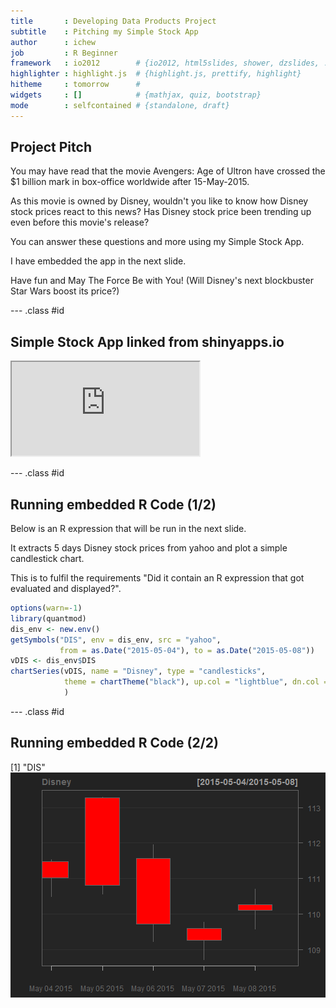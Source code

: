```yaml
---
title       : Developing Data Products Project
subtitle    : Pitching my Simple Stock App
author      : ichew
job         : R Beginner
framework   : io2012        # {io2012, html5slides, shower, dzslides, ...}
highlighter : highlight.js  # {highlight.js, prettify, highlight}
hitheme     : tomorrow      # 
widgets     : []            # {mathjax, quiz, bootstrap}
mode        : selfcontained # {standalone, draft}
---
```


## Project Pitch

You may have read that the movie Avengers: Age of Ultron have crossed the $1 billion mark in box-office worldwide after 15-May-2015.

As this movie is owned by Disney, wouldn't you like to know how Disney stock prices react to this news? Has Disney stock price been trending up even before this movie's release?

You can answer these questions and more using my Simple Stock App.

I have embedded the app in the next slide.

Have fun and May The Force Be with You! 
(Will Disney's next blockbuster Star Wars boost its price?)

--- .class #id 

## Simple Stock App linked from shinyapps.io

<iframe src="https://ichew.shinyapps.io/_dataproducts/">
</iframe>

--- .class #id 

## Running embedded R Code (1/2)

Below is an R expression that will be run in the next slide.

It extracts 5 days Disney stock prices from yahoo and plot a simple candlestick chart.

This is to fulfil the requirements "Did it contain an R expression that got evaluated and displayed?".


```r
options(warn=-1)
library(quantmod)
dis_env <- new.env()
getSymbols("DIS", env = dis_env, src = "yahoo", 
           from = as.Date("2015-05-04"), to = as.Date("2015-05-08"))
vDIS <- dis_env$DIS
chartSeries(vDIS, name = "Disney", type = "candlesticks", 
            theme = chartTheme("black"), up.col = "lightblue", dn.col = "red",TA=NULL                  
            )
```

--- .class #id 

## Running embedded R Code (2/2)

[1] "DIS"
![plot of chunk unnamed-chunk-2](assets/fig/unnamed-chunk-2-1.png) 
